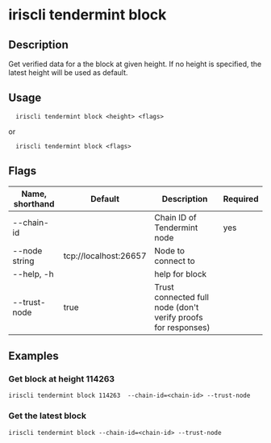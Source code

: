 # iriscli tendermint block

## Description

Get verified data for a the block at given height. If no height is specified, the latest height will be used as default.

## Usage

```
  iriscli tendermint block <height> <flags>
```
or 
```
  iriscli tendermint block <flags>
```

## Flags

| Name, shorthand | Default                    |Description                                                             | Required     |
| --------------- | -------------------------- | --------------------------------------------------------- | -------- |
| --chain-id    |     | Chain ID of Tendermint node   | yes     |
| --node string     |   tcp://localhost:26657                         | Node to connect to |                                     
| --help, -h      |       | 	help for block|    |
| --trust-node    |              true         | Trust connected full node (don't verify proofs for responses)     |          |

## Examples

### Get block at height 114263

```shell
iriscli tendermint block 114263  --chain-id=<chain-id> --trust-node
```

### Get the latest block

```shell
iriscli tendermint block --chain-id=<chain-id> --trust-node
```







